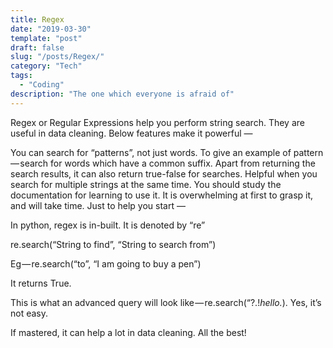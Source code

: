 ```yaml
---
title: Regex
date: "2019-03-30"
template: "post"
draft: false
slug: "/posts/Regex/"
category: "Tech"
tags:
  - "Coding"
description: "The one which everyone is afraid of"
---
```


Regex or Regular Expressions help you perform string search. They are useful in data cleaning. Below features make it powerful —

You can search for “patterns”, not just words. To give an example of pattern — search for words which have a common suffix.
Apart from returning the search results, it can also return true-false for searches. Helpful when you search for multiple strings at the same time.
You should study the documentation for learning to use it. It is overwhelming at first to grasp it, and will take time. Just to help you start —

In python, regex is in-built. It is denoted by “re”

re.search(“String to find”, “String to search from”)

Eg — re.search(“to”, “I am going to buy a pen”)

It returns True.

This is what an advanced query will look like — re.search(“?.!*hello.*). Yes, it’s not easy.

If mastered, it can help a lot in data cleaning. All the best!